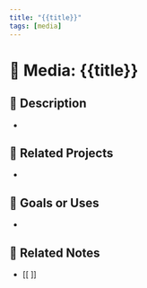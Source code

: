 ```yaml
---
title: "{{title}}"
tags: [media]
---
```


# 🎥 Media: {{title}}

## 📝 Description
- 

## 📂 Related Projects
- 

## 🎯 Goals or Uses
- 

## 🔗 Related Notes
- [[ ]]
